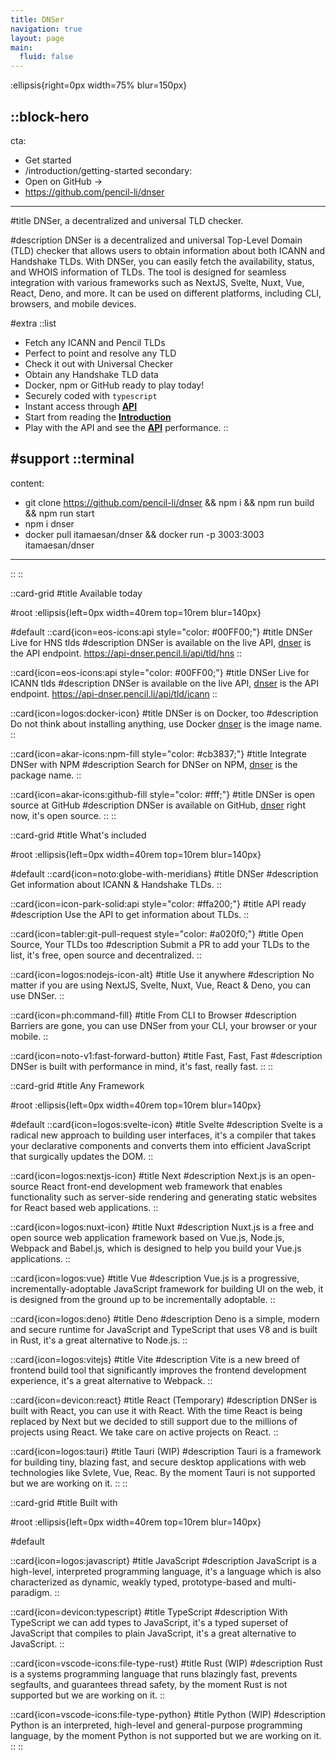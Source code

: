 ```yaml
---
title: DNSer
navigation: true
layout: page
main:
  fluid: false
---
```


:ellipsis{right=0px width=75% blur=150px}

::block-hero
---
cta:
  - Get started
  - /introduction/getting-started
secondary:
  - Open on GitHub →
  - https://github.com/pencil-li/dnser
---

#title
DNSer, a decentralized and universal TLD checker.

#description
DNSer is a decentralized and universal Top-Level Domain (TLD) checker that allows users to obtain information about both ICANN and Handshake TLDs. With DNSer, you can easily fetch the availability, status, and WHOIS information of TLDs. The tool is designed for seamless integration with various frameworks such as NextJS, Svelte, Nuxt, Vue, React, Deno, and more. It can be used on different platforms, including CLI, browsers, and mobile devices.

#extra
  ::list
  - Fetch any ICANN and Pencil TLDs
  - Perfect to point and resolve any TLD
  - Check it out with Universal Checker
  - Obtain any Handshake TLD data
  - Docker, npm or GitHub ready to play today!
  - Securely coded with ```typescript```
  - Instant access through [**API**](https://api-dnser.pencil.li/api/tld/hns)
  - Start from reading the [**Introduction**](/introduction/getting-started)
  - Play with the API and see the [**API**](/the-code/the-main) performance.
  ::

#support
  ::terminal
  ---
  content:
  - git clone https://github.com/pencil-li/dnser && npm i && npm run build && npm run start
  - npm i dnser
  - docker pull itamaesan/dnser && docker run -p 3003:3003 itamaesan/dnser
  ---
  ::
::

::card-grid
#title
Available today

#root
:ellipsis{left=0px width=40rem top=10rem blur=140px}

#default
  ::card{icon=eos-icons:api style="color: #00FF00;"}
  #title
  DNSer Live for HNS tlds
  #description
  DNSer is available on the live API, [dnser](https://api-dnser.pencil.li/api/tld/hns) is the API endpoint. https://api-dnser.pencil.li/api/tld/hns
  ::

  ::card{icon=eos-icons:api style="color: #00FF00;"}
  #title
  DNSer Live for ICANN tlds
  #description
  DNSer is available on the live API, [dnser](https://api-dnser.pencil.li/api/tld/icann) is the API endpoint. https://api-dnser.pencil.li/api/tld/icann
  ::

  ::card{icon=logos:docker-icon}
  #title
  DNSer is on Docker, too
  #description
  Do not think about installing anything, use Docker [dnser](https://hub.docker.com/r/itamaesan/dnser) is the image name.
  ::

  ::card{icon=akar-icons:npm-fill style="color: #cb3837;"}
  #title
  Integrate DNSer with NPM
  #description
  Search for DNSer on NPM, [dnser](https://www.npmjs.com/package/dnser) is the package name.
  ::

  ::card{icon=akar-icons:github-fill style="color: #fff;"}
  #title
  DNSer is open source at GitHub
  #description
  DNSer is available on GitHub, [dnser](https://github.com/pencil-li/dnser) right now, it's open source.
  ::
::

::card-grid
#title
What's included

#root
:ellipsis{left=0px width=40rem top=10rem blur=140px}

#default
  ::card{icon=noto:globe-with-meridians}
  #title
  DNSer
  #description
  Get information about ICANN & Handshake TLDs.
  ::

  ::card{icon=icon-park-solid:api style="color: #ffa200;"}
  #title
  API ready
  #description
  Use the API to get information about TLDs.
  ::

  ::card{icon=tabler:git-pull-request style="color: #a020f0;"}
  #title
  Open Source, Your TLDs too
  #description
  Submit a PR to add your TLDs to the list, it's free, open source and decentralized.
  ::

  ::card{icon=logos:nodejs-icon-alt} 
  #title
  Use it anywhere
  #description
  No matter if you are using NextJS, Svelte, Nuxt, Vue, React & Deno, you can use DNSer.
  ::

  ::card{icon=ph:command-fill}
  #title
  From CLI to Browser
  #description
  Barriers are gone, you can use DNSer from your CLI, your browser or your mobile.
  ::

  ::card{icon=noto-v1:fast-forward-button}
  #title
  Fast, Fast, Fast
  #description
  DNSer is built with performance in mind, it's fast, really fast.
  ::
::


::card-grid
#title
Any Framework

#root
:ellipsis{left=0px width=40rem top=10rem blur=140px}

#default
  ::card{icon=logos:svelte-icon}
  #title
  Svelte
  #description
  Svelte is a radical new approach to building user interfaces, it's a compiler that takes your declarative components and converts them into efficient JavaScript that surgically updates the DOM.
  ::

  ::card{icon=logos:nextjs-icon}
  #title
  Next
  #description
  Next.js is an open-source React front-end development web framework that enables functionality such as server-side rendering and generating static websites for React based web applications.
  ::


  ::card{icon=logos:nuxt-icon}
  #title
  Nuxt
  #description
  Nuxt.js is a free and open source web application framework based on Vue.js, Node.js, Webpack and Babel.js, which is designed to help you build your Vue.js applications.
  ::

  ::card{icon=logos:vue} 
  #title
  Vue
  #description
  Vue.js is a progressive, incrementally-adoptable JavaScript framework for building UI on the web, it is designed from the ground up to be incrementally adoptable.
  ::

  ::card{icon=logos:deno}
  #title
  Deno
  #description
  Deno is a simple, modern and secure runtime for JavaScript and TypeScript that uses V8 and is built in Rust, it's a great alternative to Node.js.
  ::

  ::card{icon=logos:vitejs}
  #title
  Vite
  #description
  Vite is a new breed of frontend build tool that significantly improves the frontend development experience, it's a great alternative to Webpack.
  ::

  ::card{icon=devicon:react}
  #title
  React (Temporary)
  #description
  DNSer is built with React, you can use it with React. With the time React is being replaced by Next but we decided to still support due to the millions of projects using React. We take care on active projects on React.
  ::

  ::card{icon=logos:tauri}
  #title
  Tauri (WIP)
  #description
  Tauri is a framework for building tiny, blazing fast, and secure desktop applications with web technologies like Svlete, Vue, Reac. By the moment Tauri is not supported but we are working on it.
  ::
::

::card-grid
#title
Built with

#root
:ellipsis{left=0px width=40rem top=10rem blur=140px}

#default

  ::card{icon=logos:javascript}
  #title
  JavaScript
  #description
  JavaScript is a high-level, interpreted programming language, it's a language which is also characterized as dynamic, weakly typed, prototype-based and multi-paradigm.
  ::
  
  ::card{icon=devicon:typescript}
  #title
  TypeScript
  #description
  With TypeScript we can add types to JavaScript, it's a typed superset of JavaScript that compiles to plain JavaScript, it's a great alternative to JavaScript.
  ::
    
  ::card{icon=vscode-icons:file-type-rust}
  #title
  Rust (WIP)
  #description
  Rust is a systems programming language that runs blazingly fast, prevents segfaults, and guarantees thread safety, by the moment Rust is not supported but we are working on it.
  ::

  ::card{icon=vscode-icons:file-type-python}
  #title
  Python (WIP)
  #description
  Python is an interpreted, high-level and general-purpose programming language, by the moment Python is not supported but we are working on it.
  ::
::
